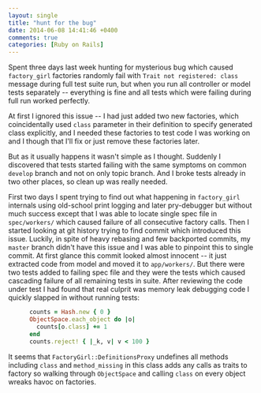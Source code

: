 ```yaml
---
layout: single
title: "hunt for the bug"
date: 2014-06-08 14:41:46 +0400
comments: true
categories: [Ruby on Rails]
---
```


Spent three days last week hunting for mysterious bug which caused
`factory_girl` factories randomly fail with `Trait not registered: class`
message during full test suite run, but when you run all controller or model
tests separately -- everything is fine and all tests which were failing during
full run worked perfectly. 

At first I ignored this issue -- I had just added two new factories, which
coincidentally used `class` parameter in their definition to specify generated
class explicitly, and I needed these factories to test code I was working on
and I though that I'll fix or just remove these factories later. 

But as it usually happens it wasn't simple as I thought. Suddenly I discovered
that tests started failing with the same symptoms on common `develop` branch
and not on only topic branch. And I broke tests already in two other places, so
clean up was really needed.

First two days I spent trying to find out what happening in `factory_girl`
internals using old-school print logging and later pry-debugger but without
much success except that I was able to locate single spec file in
`spec/workers/` which caused failure of all consecutive factory calls. Then I
started looking at git history trying to find commit which introduced this
issue. Luckily, in spite of heavy rebasing and few backported commits, my
`master` branch didn't have this issue and I was able to pinpoint this to
single commit. At first glance this commit looked almost innocent -- it just
extracted code from model and moved it to `app/workers/`. But there were two tests
added to failing spec file and they were the tests which caused cascading
failure of all remaining tests in suite. After reviewing the code under test I
had found that real culprit was memory leak debugging code I quickly slapped in
without running tests:

```ruby
      counts = Hash.new { 0 }
      ObjectSpace.each_object do |o|
        counts[o.class] += 1
      end
      counts.reject! { |_k, v| v < 100 }
```

It seems that `FactoryGirl::DefinitionsProxy` undefines all methods including
`class` and `method_missing` in this class adds any calls as traits to factory
so walking through `ObjectSpace` and calling `class` on every object wreaks
havoc on factories.
